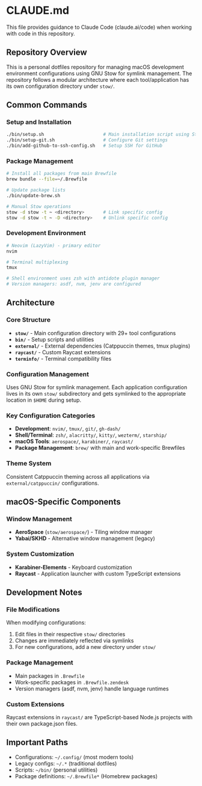 # CLAUDE.md

This file provides guidance to Claude Code (claude.ai/code) when working with code in this repository.

## Repository Overview

This is a personal dotfiles repository for managing macOS development environment configurations using GNU Stow for symlink management. The repository follows a modular architecture where each tool/application has its own configuration directory under `stow/`.

## Common Commands

### Setup and Installation
```bash
./bin/setup.sh                      # Main installation script using Stow
./bin/setup-git.sh                  # Configure Git settings
./bin/add-github-to-ssh-config.sh   # Setup SSH for GitHub
```

### Package Management
```bash
# Install all packages from main Brewfile
brew bundle --file=~/.Brewfile

# Update package lists
./bin/update-brew.sh

# Manual Stow operations
stow -d stow -t ~ <directory>       # Link specific config
stow -d stow -t ~ -D <directory>    # Unlink specific config
```

### Development Environment
```bash
# Neovim (LazyVim) - primary editor
nvim

# Terminal multiplexing
tmux

# Shell environment uses zsh with antidote plugin manager
# Version managers: asdf, nvm, jenv are configured
```

## Architecture

### Core Structure
- **`stow/`** - Main configuration directory with 29+ tool configurations
- **`bin/`** - Setup scripts and utilities
- **`external/`** - External dependencies (Catppuccin themes, tmux plugins)
- **`raycast/`** - Custom Raycast extensions
- **`terminfo/`** - Terminal compatibility files

### Configuration Management
Uses GNU Stow for symlink management. Each application configuration lives in its own `stow/` subdirectory and gets symlinked to the appropriate location in `$HOME` during setup.

### Key Configuration Categories
- **Development**: `nvim/`, `tmux/`, `git/`, `gh-dash/`
- **Shell/Terminal**: `zsh/`, `alacritty/`, `kitty/`, `wezterm/`, `starship/`
- **macOS Tools**: `aerospace/`, `karabiner/`, `raycast/`
- **Package Management**: `brew/` with main and work-specific Brewfiles

### Theme System
Consistent Catppuccin theming across all applications via `external/catppuccin/` configurations.

## macOS-Specific Components

### Window Management
- **AeroSpace** (`stow/aerospace/`) - Tiling window manager
- **Yabai/SKHD** - Alternative window management (legacy)

### System Customization
- **Karabiner-Elements** - Keyboard customization
- **Raycast** - Application launcher with custom TypeScript extensions

## Development Notes

### File Modifications
When modifying configurations:
1. Edit files in their respective `stow/` directories
2. Changes are immediately reflected via symlinks
3. For new configurations, add a new directory under `stow/`

### Package Management
- Main packages in `.Brewfile`
- Work-specific packages in `.Brewfile.zendesk` 
- Version managers (asdf, nvm, jenv) handle language runtimes

### Custom Extensions
Raycast extensions in `raycast/` are TypeScript-based Node.js projects with their own package.json files.

## Important Paths
- Configurations: `~/.config/` (most modern tools)
- Legacy configs: `~/.*` (traditional dotfiles)
- Scripts: `~/bin/` (personal utilities)
- Package definitions: `~/.Brewfile*` (Homebrew packages)

